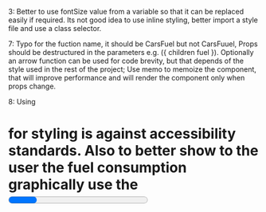 3: Better to use fontSize value from a variable so that it can be replaced easily if required. Its not good idea to use inline styling, better import a style file and use a class selector.

7: Typo for the fuction name, it should be CarsFuel but not CarsFuuel, Props should be destructured in the parameters e.g. ({ children fuel }). Optionally an arrow function can be used for code brevity, but that depends of the style used in the rest of the project; Use memo to memoize the component, that will improve performance and will render the component only when props change.

8: Using <h1> for styling is against accessibility standards. Also to better show to the user the fuel consumption graphically use the <progress /> tag. 

11: Destructure props as ({ fuel }) Use memo to momoize the component; Use propTypes to describe what props your component expects and whether these comply to the expected type(s) check PropTypes

17: Using setState inside a useEffect can create infinite loop issue, instead you can use const hasAlert = fuel > 1200 in your JSX.

22: Using <h2> for styling purposes is against accessibility standards. Also utilise JSX as it is much cleaner and easier to read. Adding role="alert" will notify a screen reader that the fuel has changed as it will become live region; Printing All is fine is not in the acceptance criteria: e.g. return hasAlert && <div className={styles.danger)} role='alert'>Alert</div>

28: Since React v16 the best practices favour function components and hooks over class components and lifecycle methods. Main reason being performance and shouldComponentUpdate that usually leads to bugs. Use effect has a different mental model but provide greater flexibility; Use propTypes here as well;

34: Name your state variables with proper names as that would make your code readable for you and others after you const [{ position, fuel }, setState] = useState({ position: 1, fuel: 0 })

40: When calling setInterval don't forget to clean up after the components unmounts

  const intervalId = setInterval(() => {
    setState(prevState => ({
      position: prevState.position + 1,
      fuel: 1 + prevState.fuel + prevState.position * 10,
    })
  )}, 1_000)
  
  useEffect(() => () => {
    clearInterval(intervalId)
  }, [])
Also observe formatting, use eslint and prettier to auto format it.
